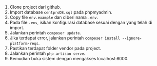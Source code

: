 1. Clone project dari github.
2. Import database `centproDB.sql` pada phpmyadmin.
3. Copy file `env.example` dan diberi nama `.env`.
4. Pada file `.env`, isikan konfigurasi database sesuai dengan yang telah di import.
5. Jalankan perintah `composer update`.
6. Jika terdapat error, jalankan perintah `composer install --ignore-platform-reqs`.
7. Pastikan terdapat folder vendor pada project.
8. Jalankan perintah `php artisan serve`.
9. Kemudian buka sistem dengan mengakses localhost:8000.
